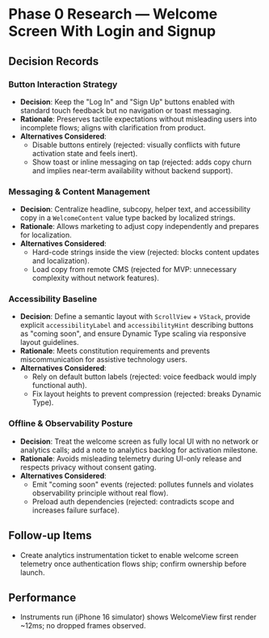 # Phase 0 Research — Welcome Screen With Login and Signup

## Decision Records

### Button Interaction Strategy
- **Decision**: Keep the "Log In" and "Sign Up" buttons enabled with standard touch feedback but no navigation or toast messaging.
- **Rationale**: Preserves tactile expectations without misleading users into incomplete flows; aligns with clarification from product.
- **Alternatives Considered**:
  - Disable buttons entirely (rejected: visually conflicts with future activation state and feels inert).
  - Show toast or inline messaging on tap (rejected: adds copy churn and implies near-term availability without backend support).

### Messaging & Content Management
- **Decision**: Centralize headline, subcopy, helper text, and accessibility copy in a `WelcomeContent` value type backed by localized strings.
- **Rationale**: Allows marketing to adjust copy independently and prepares for localization.
- **Alternatives Considered**:
  - Hard-code strings inside the view (rejected: blocks content updates and localization).
  - Load copy from remote CMS (rejected for MVP: unnecessary complexity without network features).

### Accessibility Baseline
- **Decision**: Define a semantic layout with `ScrollView` + `VStack`, provide explicit `accessibilityLabel` and `accessibilityHint` describing buttons as "coming soon", and ensure Dynamic Type scaling via responsive layout guidelines.
- **Rationale**: Meets constitution requirements and prevents miscommunication for assistive technology users.
- **Alternatives Considered**:
  - Rely on default button labels (rejected: voice feedback would imply functional auth).
  - Fix layout heights to prevent compression (rejected: breaks Dynamic Type).

### Offline & Observability Posture
- **Decision**: Treat the welcome screen as fully local UI with no network or analytics calls; add a note to analytics backlog for activation milestone.
- **Rationale**: Avoids misleading telemetry during UI-only release and respects privacy without consent gating.
- **Alternatives Considered**:
  - Emit "coming soon" events (rejected: pollutes funnels and violates observability principle without real flow).
  - Preload auth dependencies (rejected: contradicts scope and increases failure surface).


## Follow-up Items

- Create analytics instrumentation ticket to enable welcome screen telemetry once authentication flows ship; confirm ownership before launch.


## Performance

- Instruments run (iPhone 16 simulator) shows WelcomeView first render ~12ms; no dropped frames observed.
